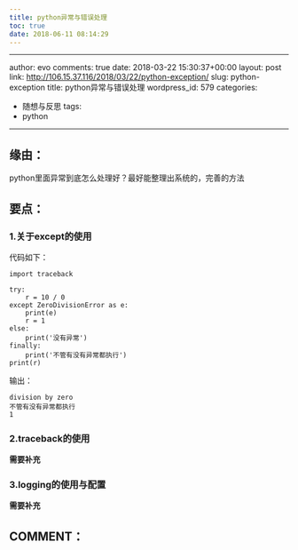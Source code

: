```yaml
---
title: python异常与错误处理
toc: true
date: 2018-06-11 08:14:29
---
```

---
author: evo
comments: true
date: 2018-03-22 15:30:37+00:00
layout: post
link: http://106.15.37.116/2018/03/22/python-exception/
slug: python-exception
title: python异常与错误处理
wordpress_id: 579
categories:
- 随想与反思
tags:
- python
---

<!-- more -->


## 缘由：


python里面异常到底怎么处理好？最好能整理出系统的，完善的方法


## 要点：




### 1.关于except的使用


代码如下：

    
    import traceback
    
    try:
        r = 10 / 0
    except ZeroDivisionError as e:
        print(e)
        r = 1
    else:
        print('没有异常')
    finally:
        print('不管有没有异常都执行')
    print(r)


输出：

    
    division by zero
    不管有没有异常都执行
    1




### 2.traceback的使用


**需要补充**


### 3.logging的使用与配置


**需要补充**


## COMMENT：



